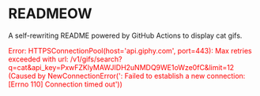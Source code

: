 # READMEOW

A self-rewriting README powered by GitHub Actions to display cat gifs.

<p style="color:red">Error: HTTPSConnectionPool(host='api.giphy.com', port=443): Max retries exceeded with url: /v1/gifs/search?q=cat&api_key=PxwFZKlyMAWJIDH2uNMDQ9WE1oWze0fC&limit=12 (Caused by NewConnectionError('<urllib3.connection.HTTPSConnection object at 0x7f54a06e5670>: Failed to establish a new connection: [Errno 110] Connection timed out'))</p>